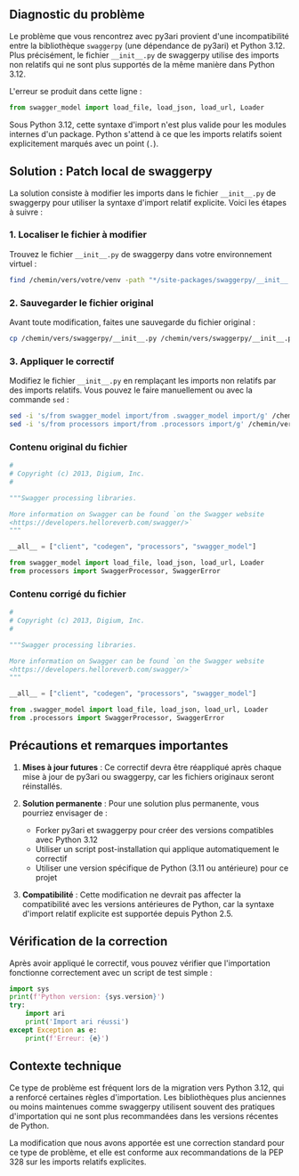 ## Diagnostic du problème

Le problème que vous rencontrez avec py3ari provient d'une incompatibilité entre la bibliothèque `swaggerpy` (une dépendance de py3ari) et Python 3.12. Plus précisément, le fichier `__init__.py` de swaggerpy utilise des imports non relatifs qui ne sont plus supportés de la même manière dans Python 3.12.

L'erreur se produit dans cette ligne :
```python
from swagger_model import load_file, load_json, load_url, Loader
```

Sous Python 3.12, cette syntaxe d'import n'est plus valide pour les modules internes d'un package. Python s'attend à ce que les imports relatifs soient explicitement marqués avec un point (`.`).

## Solution : Patch local de swaggerpy

La solution consiste à modifier les imports dans le fichier `__init__.py` de swaggerpy pour utiliser la syntaxe d'import relatif explicite. Voici les étapes à suivre :

### 1. Localiser le fichier à modifier

Trouvez le fichier `__init__.py` de swaggerpy dans votre environnement virtuel :

```bash
find /chemin/vers/votre/venv -path "*/site-packages/swaggerpy/__init__.py" -type f
```

### 2. Sauvegarder le fichier original

Avant toute modification, faites une sauvegarde du fichier original :

```bash
cp /chemin/vers/swaggerpy/__init__.py /chemin/vers/swaggerpy/__init__.py.backup
```

### 3. Appliquer le correctif

Modifiez le fichier `__init__.py` en remplaçant les imports non relatifs par des imports relatifs. Vous pouvez le faire manuellement ou avec la commande `sed` :

```bash
sed -i 's/from swagger_model import/from .swagger_model import/g' /chemin/vers/swaggerpy/__init__.py
sed -i 's/from processors import/from .processors import/g' /chemin/vers/swaggerpy/__init__.py
```

### Contenu original du fichier

```python
#
# Copyright (c) 2013, Digium, Inc.
#

"""Swagger processing libraries.

More information on Swagger can be found `on the Swagger website
<https://developers.helloreverb.com/swagger/>`
"""

__all__ = ["client", "codegen", "processors", "swagger_model"]

from swagger_model import load_file, load_json, load_url, Loader
from processors import SwaggerProcessor, SwaggerError
```

### Contenu corrigé du fichier

```python
#
# Copyright (c) 2013, Digium, Inc.
#

"""Swagger processing libraries.

More information on Swagger can be found `on the Swagger website
<https://developers.helloreverb.com/swagger/>`
"""

__all__ = ["client", "codegen", "processors", "swagger_model"]

from .swagger_model import load_file, load_json, load_url, Loader
from .processors import SwaggerProcessor, SwaggerError
```

## Précautions et remarques importantes

1. **Mises à jour futures** : Ce correctif devra être réappliqué après chaque mise à jour de py3ari ou swaggerpy, car les fichiers originaux seront réinstallés.

2. **Solution permanente** : Pour une solution plus permanente, vous pourriez envisager de :
   - Forker py3ari et swaggerpy pour créer des versions compatibles avec Python 3.12
   - Utiliser un script post-installation qui applique automatiquement le correctif
   - Utiliser une version spécifique de Python (3.11 ou antérieure) pour ce projet

3. **Compatibilité** : Cette modification ne devrait pas affecter la compatibilité avec les versions antérieures de Python, car la syntaxe d'import relatif explicite est supportée depuis Python 2.5.

## Vérification de la correction

Après avoir appliqué le correctif, vous pouvez vérifier que l'importation fonctionne correctement avec un script de test simple :

```python
import sys
print(f'Python version: {sys.version}')
try:
    import ari
    print('Import ari réussi')
except Exception as e:
    print(f'Erreur: {e}')
```

## Contexte technique

Ce type de problème est fréquent lors de la migration vers Python 3.12, qui a renforcé certaines règles d'importation. Les bibliothèques plus anciennes ou moins maintenues comme swaggerpy utilisent souvent des pratiques d'importation qui ne sont plus recommandées dans les versions récentes de Python.

La modification que nous avons apportée est une correction standard pour ce type de problème, et elle est conforme aux recommandations de la PEP 328 sur les imports relatifs explicites.
